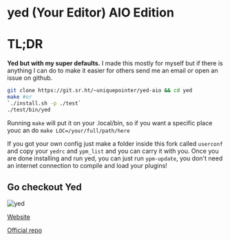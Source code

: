 # yed (Your Editor) AIO Edition

# TL;DR
**Yed but with my super defaults.**
I made this mostly for myself but if there is anything I can do to make it easier for others send me an email or open an issue on github.
```sh
git clone https://git.sr.ht/~uniquepointer/yed-aio && cd yed
make #or
`./install.sh -p ./test`
./test/bin/yed
```
Running `make` will put it on your .local/bin, so if you want a specific place youc an do `make LOC=/your/full/path/here`

If you got your own config just make a folder inside this fork called `userconf` and copy your `yedrc` and `ypm_list` and you can carry it with you.
Once you are done installing and run yed, you can just run `ypm-update`, you don't need an internet connection to compile and load your plugins!

## Go checkout Yed
![yed](screenshots/2.png)

[Website](https://your-editor.org)

[Official repo](https://github.com/kammerdienerb/yed)
